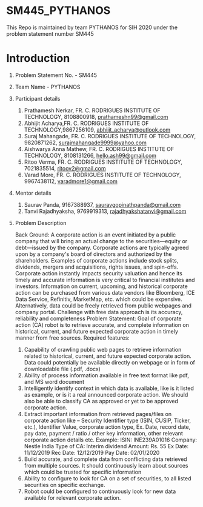 # SM445_PYTHANOS
This Repo is maintained by team PYTHANOS for SIH 2020 under the problem statement number SM445

# Introduction
1. Problem Statement No. - SM445
2. Team Name - PYTHANOS
3. Participant details

    1. Prathamesh Nerkar, FR. C. RODRIGUES INSTITUTE OF TECHNOLOGY, 8108800918, prathameshn99@gmail.com
    2. Abhijit Acharya,FR. C. RODRIGUES INSTITUTE OF TECHNOLOGY,9867256109, abhijit_acharya@outlook.com
    3. Suraj Mahangade,  FR. C. RODRIGUES INSTITUTE OF TECHNOLOGY, 9820871262, surajmahangade9999@yahoo.com
    4. Aishwarya Anna Mathew, FR. C. RODRIGUES INSTITUTE OF TECHNOLOGY, 8108131266, hello.ash99@gmail.com
    5. Ritoo Verma, FR. C. RODRIGUES INSTITUTE OF TECHNOLOGY, 7021835514, ritoov2@gmail.com
    6. Varad More, FR. C. RODRIGUES INSTITUTE OF TECHNOLOGY,
    9967438112, varadmore1@gmail.com 

4. Mentor details
    
    1. Saurav Panda, 9167388937, sauravgopinathpanda@gmail.com
    2. Tanvi Rajadhyaksha, 9769919313, rajadhyakshatanvi@gmail.com

5. Problem Description

    Back Ground: A corporate action is an event initiated by a public company that will bring an actual
    change to the securities—equity or debt—issued by the company. Corporate actions are typically agreed
    upon by a company&#39;s board of directors and authorized by the shareholders. Examples of corporate
    actions include stock splits, dividends, mergers and acquisitions, rights issues, and spin-offs. Corporate
    action instantly impacts security valuation and hence its timely and accurate information is very critical
    to financial institutes and investors. Information on current, upcoming, and historical corporate action
    can be purchased from various data vendors like Bloomberg, ICE Data Service, Refinitiv, MarketMap, etc.
    which could be expensive. Alternatively, data could be freely retrieved from public webpages and
    company portal. Challenge with free data approach is its accuracy, reliability and completeness Problem
    Statement: Goal of corporate action (CA) robot is to retrieve accurate, and complete information on
    historical, current, and future expected corporate action in timely manner from free sources. Required
    features:
    1. Capability of crawling public web pages to retrieve information related to historical, current, and
    future expected corporate action. Data could potentially be available directly on webpage or in form of
    downloadable file (.pdf, .docx)
    2. Ability of process information available in free text format like pdf, and MS word document
    3. Intelligently identify context in which data is available, like is it listed as example, or is it a real
    announced corporate action. We should also be able to classify CA as approved or yet to be approved
    corporate action.
    4. Extract important information from retrieved pages/files on corporate action like – Security Identifier
    type (ISIN, CUSIP, Ticker, etc.), Identifier Value, corporate action type, Ex. Date, record date, pay date,
    payment / ratio / other key information, other relevant corporate action details etc. Example: ISIN:
    INE239A01016 Company: Nestle India Type of CA: Interim dividend Amount: Rs. 55 Ex Date: 11/12/2019
    Rec Date: 12/12/2019 Pay Date: 02/01/2020
    5. Build accurate, and complete data from conflicting data retrieved from multiple sources. It should
    continuously learn about sources which could be trusted for specific information
    6. Ability to configure to look for CA on a set of securities, to all listed securities on specific exchange.
    7. Robot could be configured to continuously look for new data available for relevant corporate action.





